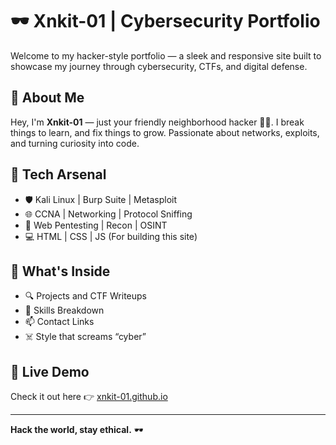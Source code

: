 # 🕶️ Xnkit-01 | Cybersecurity Portfolio

Welcome to my hacker-style portfolio — a sleek and responsive site built to showcase my journey through cybersecurity, CTFs, and digital defense.

## 🧠 About Me

Hey, I'm **Xnkit-01** — just your friendly neighborhood hacker 👨‍💻. I break things to learn, and fix things to grow. Passionate about networks, exploits, and turning curiosity into code.

## 🧰 Tech Arsenal

- 🛡️ Kali Linux | Burp Suite | Metasploit
- 🌐 CCNA | Networking | Protocol Sniffing
- 🔐 Web Pentesting | Recon | OSINT
- 💻 HTML | CSS | JS (For building this site)

## 📁 What's Inside

- 🔍 Projects and CTF Writeups
- 🧪 Skills Breakdown
- 📫 Contact Links
- ☠️ Style that screams “cyber”

## 🚀 Live Demo

Check it out here 👉 [xnkit-01.github.io](https://xnkit-01.github.io)


---

**Hack the world, stay ethical.** 🕶️
